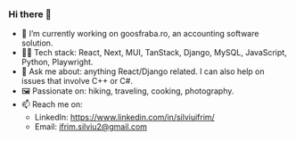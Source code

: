 ### Hi there 👋

- 🔭 I’m currently working on goosfraba.ro, an accounting software solution.
- 👨‍💻 Tech stack: React, Next, MUI, TanStack, Django, MySQL, JavaScript, Python, Playwright.
- 💬 Ask me about: anything React/Django related. I can also help on issues that involve C++ or C#.
- 🖼️ Passionate on: hiking, traveling, cooking, photography.
- 📫 Reach me on:
  - LinkedIn: https://www.linkedin.com/in/silviuifrim/
  - Email: ifrim.silviu2@gmail.com
